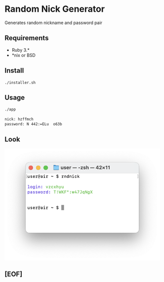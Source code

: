 # Random Nick Generator

Generates random nickname and password pair

## Requirements

- Ruby 3.* 
- *nix or BSD

## Install

```
./installer.sh
```

## Usage

```
./app

nick: hzffmch
password: N 442:=ELu  o63b
```

## Look

![random nick generator](https://github.com/ksukhorukov/RndNick/blob/master/images/screen.png)

## [EOF]
